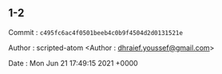## 1-2 

 Commit : `c495fc6ac4f0501beeb4c0b9f4504d2d0131521e`

 Author : scripted-atom <Author : dhraief.youssef@gmail.com> 

 Date 	: Mon Jun 21 17:49:15 2021 +0000 

